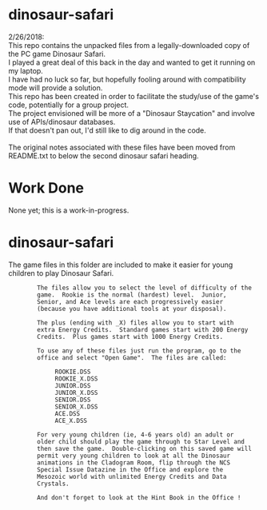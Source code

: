# dinosaur-safari
2/26/2018:<br>
This repo contains the unpacked files from a legally-downloaded copy of the PC game Dinosaur Safari.<br>
I played a great deal of this back in the day and wanted to get it running on my laptop.<br>
I have had no luck so far, but hopefully fooling around with compatibility mode will provide a solution.<br>
This repo has been created in order to facilitate the study/use of the game's code, potentially for a group project.<br>
The project envisioned will be more of a "Dinosaur Staycation" and involve use of APIs/dinosaur databases.<br>
If that doesn't pan out, I'd still like to dig around in the code.<br>
<br>
The original notes associated with these files have been moved from README.txt to below the second dinosaur safari heading.<br>

# Work Done
None yet; this is a work-in-progress.<br>

# dinosaur-safari

The game files in this folder are included to make it easier
for young children to play Dinosaur Safari.

            The files allow you to select the level of difficulty of the
            game.  Rookie is the normal (hardest) level.  Junior,
            Senior, and Ace levels are each progressively easier
            (because you have additional tools at your disposal).

            The plus (ending with _X) files allow you to start with
            extra Energy Credits.  Standard games start with 200 Energy
            Credits.  Plus games start with 1000 Energy Credits.

            To use any of these files just run the program, go to the
            office and select "Open Game".  The files are called:

                 ROOKIE.DSS
                 ROOKIE_X.DSS
                 JUNIOR.DSS
                 JUNIOR_X.DSS
                 SENIOR.DSS
                 SENIOR_X.DSS
                 ACE.DSS
                 ACE_X.DSS

            For very young children (ie, 4-6 years old) an adult or
            older child should play the game through to Star Level and
            then save the game.  Double-clicking on this saved game will
            permit very young children to look at all the Dinosaur
            animations in the Cladogram Room, flip through the NCS
            Special Issue Datazine in the Office and explore the
            Mesozoic world with unlimited Energy Credits and Data
            Crystals.

            And don't forget to look at the Hint Book in the Office !
